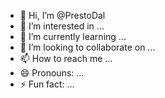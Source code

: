- 👋 Hi, I’m @PrestoDal
- 👀 I’m interested in ...
- 🌱 I’m currently learning ...
- 💞️ I’m looking to collaborate on ...
- 📫 How to reach me ...
- 😄 Pronouns: ...
- ⚡ Fun fact: ...

<!---
PrestoDal/PrestoDal is a ✨ special ✨ repository because its `README.md` (this file) appears on your GitHub profile.
You can click the Preview link to take a look at your changes.
--->
